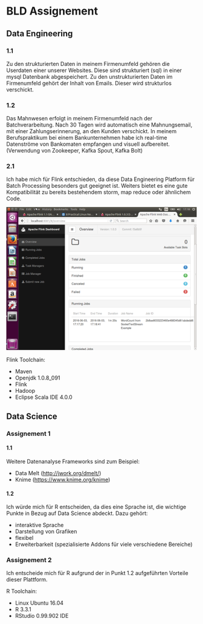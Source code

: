 ﻿# BLD Assignement

## Data Engineering

### 1.1

Zu den strukturierten Daten in meinem Firmenumfeld gehören die Userdaten einer unserer Websites.  Diese sind strukturiert (sql) in einer mysql Datenbank abgespeichert.
Zu den unstrukturierten Daten im Firmenumfeld gehört der Inhalt von Emails. Dieser wird strukturlos verschickt.
### 1.2
Das Mahnwesen erfolgt in meinem Firmenumfeld nach der Batchverarbeitung. Nach 30 Tagen wird automatisch eine Mahnungsemail, mit einer Zahlungserinnerung, an den Kunden verschickt.
In meinem Berufspraktikum bei einem Bankunternehmen habe ich real-time Datenströme von Bankomaten empfangen und visuell aufbereitet. (Verwendung von Zookeeper, Kafka Spout, Kafka Bolt)
### 2.1
Ich habe mich für Flink entschieden, da diese Data Engineering Platform für Batch Processing besonders gut geeignet ist. Weiters bietet es eine gute Kompatibilität zu bereits bestehendem storm, map reduce oder ähnlichem Code.

![alt text]( https://github.com/miecielica/BLD/blob/master/Flink.png "Logo Title Text 1")

Flink Toolchain:
  * Maven
  * Openjdk 1.0.8_091
  * Flink
  * Hadoop
  * Eclipse Scala IDE 4.0.0

## Data Science
### Assignement 1
#### 1.1
Weitere Datenanalyse Frameworks sind zum Beispiel:
  * Data Melt (http://jwork.org/dmelt/)
  * Knime (https://www.knime.org/knime)

#### 1.2
Ich würde mich für R entscheiden, da dies eine Sprache ist, die wichtige Punkte in Bezug auf Data Science abdeckt. Dazu gehört:
  * interaktive Sprache
  * Darstellung von Grafiken
  * flexibel
  * Erweiterbarkeit (spezialisierte Addons für viele verschiedene Bereiche) 

### Assignement 2
Ich entscheide mich für R aufgrund der in Punkt 1.2 aufgeführten Vorteile dieser Plattform.



R Toolchain:
  * Linux Ubuntu 16.04
  * R 3.3.1
  * RStudio 0.99.902 IDE

